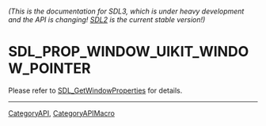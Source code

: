 ###### (This is the documentation for SDL3, which is under heavy development and the API is changing! [SDL2](https://wiki.libsdl.org/SDL2/) is the current stable version!)
# SDL_PROP_WINDOW_UIKIT_WINDOW_POINTER

Please refer to [SDL_GetWindowProperties](SDL_GetWindowProperties) for details.

----
[CategoryAPI](CategoryAPI), [CategoryAPIMacro](CategoryAPIMacro)

